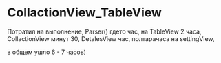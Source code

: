 # CollactionView_TableView
Потратил на выполнение,
Parser() гдето час, 
на TableView 2 часа, 
CollactionView минут 30,
DetalesView час,
полтарачаса на settingView,

в общем ушло 6 - 7 часов)


